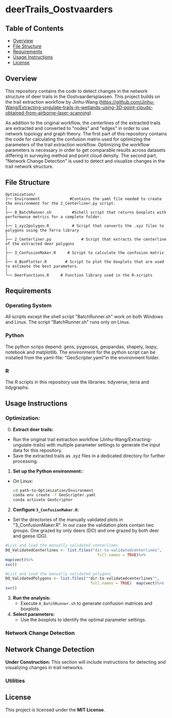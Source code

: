 # deerTrails_Oostvaarders
## Table of Contents

- [Overview](#overview)
- [File Structure](#file-structure)
- [Requirements](#requirements)
- [Usage Instructions](#usage-instructions)
- [License](#license)


## Overview
This repository contains the code to detect changes in the network structure of deer trails in the Oostvaardersplassen. This project builds on the trail extraction workflow by Jinhu-Wang:(https://github.com/Jinhu-Wang/Extracting-ungulate-trails-in-wetlands-using-3D-point-clouds-obtained-from-airborne-laser-scanning). 

As addition to the original workflow, the centerlines of the extracted trails are extracted and converted to "nodes" and "edges" in order to use network topology and graph theory. The first part of this repository contains the code for calculating the confusion matrix used for optimizing the parameters of the trail extraction workflow. Optimizing the workflow parameters is necessary in order to get comparable results across datasets differing in surveying method and point cloud density. The second part, "Network Change Detection" is used to detect and visualize changes in the trail network structure. 

## File Structure

```plaintext
Optimization/
├── Environment             #Contains the yaml file needed to create the environment for the 2_Centerliner.py script.
|
├── 0_BatchRunner.sh         #Schell script that returns boxplots with performance metrics for a complete folder. 
|  
├── 1_xyz2polygon.R          # Script that converts the .xyz files to polygons using the Terra library
│
├── 2_Centerliner.py             # Script that extracts the centerline of the extracted deer polygons
│
├── 3_ConfusionMaker.R     # Script to calculate the confusion matrix
│
├── 4_BoxPlotter.R        # Script to plot the boxplots that are used to estimate the best parameters.
│
└── DeerFunctions.R     # Function library used in the R-scripts

```

## Requirements
### Operating System 
All scripts except the shell script "BatchRunner.sh" work on both Windows and Linux. The script "BatchRunner.sh" runs only on Linux. 
### Python
The python scrips depend: geos, pygeoops, geopandas, shapely, laspy, notebook and matplotlib. The environment for the python script can be installed from the yaml-file: "GeoScripter.yaml"in the environment folder.

### R
The R scripts in this repository use the libraries: tidyverse, terra and tidygraphs. 

## Usage Instructions 

### Optimization:
0. **Extract deer trails:**
  - Run the original trail extraction workflow (Jinhu-Wang/Extracting-ungulate-trails) with multiple parameter settings to generate the input data for this repository.
  - Save the extracted trails as .xyz files in a dedicated directory for further processing.
1. **Set up the Python environment:**:
  - On Linux:
    ```sh
    cd path-to-Optimization/Environment
    conda env create -f GeoScripter.yaml
    conda activate GeoScripter
    ```
2. **Configure `3_ConfusionMaker.R`:**
  - Set the directories of the manually validated plots in "3_ConfusionMaker.R". In our case the validation plots contain two groups. One grazed by only deers (DO) and one grazed by both deer and geese (DG).
   ```r
   #List and load the manually validated centerlines
   DO_ValidatedCenterlines <- list.files("dir-to-validatedcenterlines",
                                           full.names = TRUE)%>%
   map(vect)%>%
   svc()

   #List and load the manually validated polygons
   DO_ValidatedPolygons <- list.files(""dir-to-validatedcenterlines"",
                                        full.names = TRUE)  map(vect)%>%
   svc()
   ```
3. **Run the analysis:**
   - Execute `0_BatchRunner.sh` to generate confusion matrices and boxplots.
4. **Select parameters:**
   - Use the boxplots to identify the optimal parameter settings.

### Network Change Detection
## Network Change Detection
 **Under Construction:** This section will include instructions for detecting and visualizing changes in trail networks.
 
### Utilities 
## License

This project is licensed under the **MIT License**.

